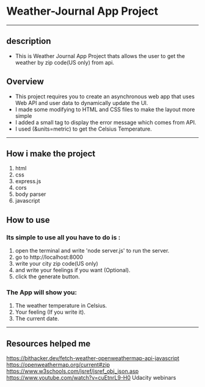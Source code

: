 # Weather-Journal App Project

---

## description

- This is Weather Journal App Project thats allows the user to get the
  weather by zip code(US only) from api.

## Overview

- This project requires you to create an asynchronous web app that uses Web API and user data to dynamically update the UI.
- I made some modifying to HTML and CSS files to make the layout more simple
- I added a small tag to display the error message which comes from API.
- I used (&units=metric) to get the Celsius Temperature.

---

## How i make the project

1. html
2. css
3. express.js
4. cors
5. body parser
6. javascript

## How to use

### Its simple to use all you have to do is :

1. open the terminal and write 'node server.js' to run the server.
2. go to http://localhost:8000
3. write your city zip code(US only)
4. and write your feelings if you want (Optional).
5. click the generate button.

### The App will show you:

1. The weather temperature in Celsius.
2. Your feeling (If you write it).
3. The current date.

---

## Resources helped me

https://bithacker.dev/fetch-weather-openweathermap-api-javascript
https://openweathermap.org/current#zip
https://www.w3schools.com/jsref/jsref_obj_json.asp
https://www.youtube.com/watch?v=cuEtnrL9-H0
Udacity webinars
